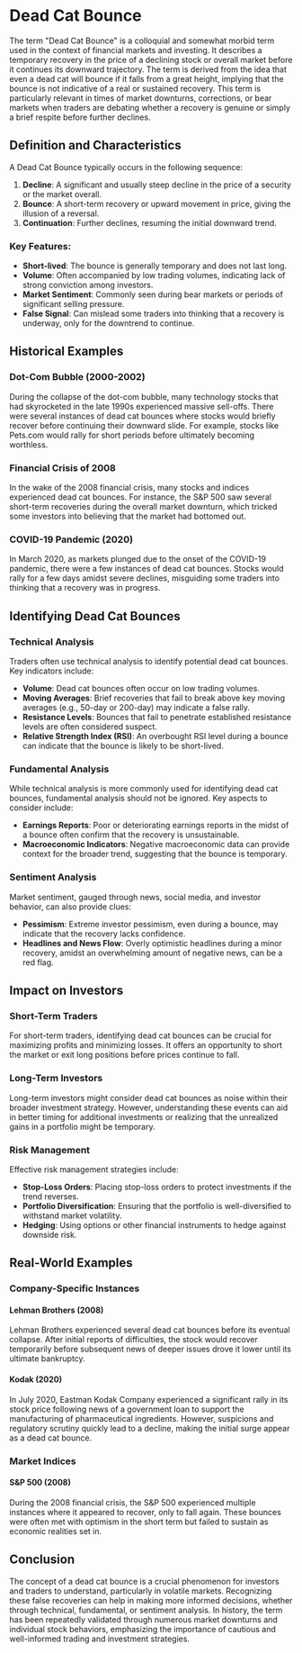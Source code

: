 # Dead Cat Bounce

The term "Dead Cat Bounce" is a colloquial and somewhat morbid term used in the context of financial markets and investing. It describes a temporary recovery in the price of a declining stock or overall market before it continues its downward trajectory. The term is derived from the idea that even a dead cat will bounce if it falls from a great height, implying that the bounce is not indicative of a real or sustained recovery. This term is particularly relevant in times of market downturns, corrections, or bear markets when traders are debating whether a recovery is genuine or simply a brief respite before further declines.

## Definition and Characteristics

A Dead Cat Bounce typically occurs in the following sequence:
1. **Decline**: A significant and usually steep decline in the price of a security or the market overall.
2. **Bounce**: A short-term recovery or upward movement in price, giving the illusion of a reversal.
3. **Continuation**: Further declines, resuming the initial downward trend.

### Key Features:
- **Short-lived**: The bounce is generally temporary and does not last long.
- **Volume**: Often accompanied by low trading volumes, indicating lack of strong conviction among investors.
- **Market Sentiment**: Commonly seen during bear markets or periods of significant selling pressure.
- **False Signal**: Can mislead some traders into thinking that a recovery is underway, only for the downtrend to continue.

## Historical Examples

### Dot-Com Bubble (2000-2002)
During the collapse of the dot-com bubble, many technology stocks that had skyrocketed in the late 1990s experienced massive sell-offs. There were several instances of dead cat bounces where stocks would briefly recover before continuing their downward slide. For example, stocks like Pets.com would rally for short periods before ultimately becoming worthless.

### Financial Crisis of 2008
In the wake of the 2008 financial crisis, many stocks and indices experienced dead cat bounces. For instance, the S&P 500 saw several short-term recoveries during the overall market downturn, which tricked some investors into believing that the market had bottomed out.

### COVID-19 Pandemic (2020)
In March 2020, as markets plunged due to the onset of the COVID-19 pandemic, there were a few instances of dead cat bounces. Stocks would rally for a few days amidst severe declines, misguiding some traders into thinking that a recovery was in progress.

## Identifying Dead Cat Bounces

### Technical Analysis
Traders often use technical analysis to identify potential dead cat bounces. Key indicators include:
- **Volume**: Dead cat bounces often occur on low trading volumes.
- **Moving Averages**: Brief recoveries that fail to break above key moving averages (e.g., 50-day or 200-day) may indicate a false rally.
- **Resistance Levels**: Bounces that fail to penetrate established resistance levels are often considered suspect.
- **Relative Strength Index (RSI)**: An overbought RSI level during a bounce can indicate that the bounce is likely to be short-lived.

### Fundamental Analysis
While technical analysis is more commonly used for identifying dead cat bounces, fundamental analysis should not be ignored. Key aspects to consider include:
- **Earnings Reports**: Poor or deteriorating earnings reports in the midst of a bounce often confirm that the recovery is unsustainable.
- **Macroeconomic Indicators**: Negative macroeconomic data can provide context for the broader trend, suggesting that the bounce is temporary.

### Sentiment Analysis
Market sentiment, gauged through news, social media, and investor behavior, can also provide clues:
- **Pessimism**: Extreme investor pessimism, even during a bounce, may indicate that the recovery lacks confidence.
- **Headlines and News Flow**: Overly optimistic headlines during a minor recovery, amidst an overwhelming amount of negative news, can be a red flag.

## Impact on Investors

### Short-Term Traders
For short-term traders, identifying dead cat bounces can be crucial for maximizing profits and minimizing losses. It offers an opportunity to short the market or exit long positions before prices continue to fall.

### Long-Term Investors
Long-term investors might consider dead cat bounces as noise within their broader investment strategy. However, understanding these events can aid in better timing for additional investments or realizing that the unrealized gains in a portfolio might be temporary.

### Risk Management
Effective risk management strategies include:
- **Stop-Loss Orders**: Placing stop-loss orders to protect investments if the trend reverses.
- **Portfolio Diversification**: Ensuring that the portfolio is well-diversified to withstand market volatility.
- **Hedging**: Using options or other financial instruments to hedge against downside risk.

## Real-World Examples

### Company-Specific Instances

#### Lehman Brothers (2008)
Lehman Brothers experienced several dead cat bounces before its eventual collapse. After initial reports of difficulties, the stock would recover temporarily before subsequent news of deeper issues drove it lower until its ultimate bankruptcy.

#### Kodak (2020)
In July 2020, Eastman Kodak Company experienced a significant rally in its stock price following news of a government loan to support the manufacturing of pharmaceutical ingredients. However, suspicions and regulatory scrutiny quickly lead to a decline, making the initial surge appear as a dead cat bounce.

### Market Indices

#### S&P 500 (2008)
During the 2008 financial crisis, the S&P 500 experienced multiple instances where it appeared to recover, only to fall again. These bounces were often met with optimism in the short term but failed to sustain as economic realities set in.

## Conclusion

The concept of a dead cat bounce is a crucial phenomenon for investors and traders to understand, particularly in volatile markets. Recognizing these false recoveries can help in making more informed decisions, whether through technical, fundamental, or sentiment analysis. In history, the term has been repeatedly validated through numerous market downturns and individual stock behaviors, emphasizing the importance of cautious and well-informed trading and investment strategies.